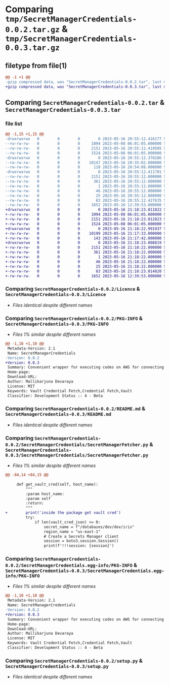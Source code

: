# Comparing `tmp/SecretManagerCredentials-0.0.2.tar.gz` & `tmp/SecretManagerCredentials-0.0.3.tar.gz`

## filetype from file(1)

```diff
@@ -1 +1 @@
-gzip compressed data, was "SecretManagerCredentials-0.0.2.tar", last modified: Tue May 16 20:55:12 2023, max compression
+gzip compressed data, was "SecretManagerCredentials-0.0.3.tar", last modified: Tue May 16 21:18:23 2023, max compression
```

## Comparing `SecretManagerCredentials-0.0.2.tar` & `SecretManagerCredentials-0.0.3.tar`

### file list

```diff
@@ -1,15 +1,15 @@
-drwxrwxrwx   0        0        0        0 2023-05-16 20:55:12.416177 SecretManagerCredentials-0.0.2/
--rw-rw-rw-   0        0        0     1094 2023-05-08 06:01:05.000000 SecretManagerCredentials-0.0.2/Licence
--rw-rw-rw-   0        0        0     2151 2023-05-16 20:55:12.419505 SecretManagerCredentials-0.0.2/PKG-INFO
--rw-rw-rw-   0        0        0     1524 2023-05-08 06:01:05.000000 SecretManagerCredentials-0.0.2/README.md
-drwxrwxrwx   0        0        0        0 2023-05-16 20:55:12.378286 SecretManagerCredentials-0.0.2/SecretManagerCredentials/
--rw-rw-rw-   0        0        0    10147 2023-05-16 20:35:02.000000 SecretManagerCredentials-0.0.2/SecretManagerCredentials/SecretManagerFetcher.py
--rw-rw-rw-   0        0        0      118 2023-05-16 20:54:08.000000 SecretManagerCredentials-0.0.2/SecretManagerCredentials/__init__.py
-drwxrwxrwx   0        0        0        0 2023-05-16 20:55:12.411701 SecretManagerCredentials-0.0.2/SecretManagerCredentials.egg-info/
--rw-rw-rw-   0        0        0     2151 2023-05-16 20:55:12.000000 SecretManagerCredentials-0.0.2/SecretManagerCredentials.egg-info/PKG-INFO
--rw-rw-rw-   0        0        0      361 2023-05-16 20:55:12.000000 SecretManagerCredentials-0.0.2/SecretManagerCredentials.egg-info/SOURCES.txt
--rw-rw-rw-   0        0        0        1 2023-05-16 20:55:12.000000 SecretManagerCredentials-0.0.2/SecretManagerCredentials.egg-info/dependency_links.txt
--rw-rw-rw-   0        0        0       46 2023-05-16 20:55:12.000000 SecretManagerCredentials-0.0.2/SecretManagerCredentials.egg-info/requires.txt
--rw-rw-rw-   0        0        0       25 2023-05-16 20:55:12.000000 SecretManagerCredentials-0.0.2/SecretManagerCredentials.egg-info/top_level.txt
--rw-rw-rw-   0        0        0       83 2023-05-16 20:55:12.427635 SecretManagerCredentials-0.0.2/setup.cfg
--rw-rw-rw-   0        0        0     1652 2023-05-16 12:39:53.000000 SecretManagerCredentials-0.0.2/setup.py
+drwxrwxrwx   0        0        0        0 2023-05-16 21:18:23.011822 SecretManagerCredentials-0.0.3/
+-rw-rw-rw-   0        0        0     1094 2023-05-08 06:01:05.000000 SecretManagerCredentials-0.0.3/Licence
+-rw-rw-rw-   0        0        0     2151 2023-05-16 21:18:23.012823 SecretManagerCredentials-0.0.3/PKG-INFO
+-rw-rw-rw-   0        0        0     1524 2023-05-08 06:01:05.000000 SecretManagerCredentials-0.0.3/README.md
+drwxrwxrwx   0        0        0        0 2023-05-16 21:18:22.991937 SecretManagerCredentials-0.0.3/SecretManagerCredentials/
+-rw-rw-rw-   0        0        0    10199 2023-05-16 21:17:33.000000 SecretManagerCredentials-0.0.3/SecretManagerCredentials/SecretManagerFetcher.py
+-rw-rw-rw-   0        0        0      143 2023-05-16 21:17:42.000000 SecretManagerCredentials-0.0.3/SecretManagerCredentials/__init__.py
+drwxrwxrwx   0        0        0        0 2023-05-16 21:18:23.008819 SecretManagerCredentials-0.0.3/SecretManagerCredentials.egg-info/
+-rw-rw-rw-   0        0        0     2151 2023-05-16 21:18:22.000000 SecretManagerCredentials-0.0.3/SecretManagerCredentials.egg-info/PKG-INFO
+-rw-rw-rw-   0        0        0      361 2023-05-16 21:18:22.000000 SecretManagerCredentials-0.0.3/SecretManagerCredentials.egg-info/SOURCES.txt
+-rw-rw-rw-   0        0        0        1 2023-05-16 21:18:22.000000 SecretManagerCredentials-0.0.3/SecretManagerCredentials.egg-info/dependency_links.txt
+-rw-rw-rw-   0        0        0       46 2023-05-16 21:18:22.000000 SecretManagerCredentials-0.0.3/SecretManagerCredentials.egg-info/requires.txt
+-rw-rw-rw-   0        0        0       25 2023-05-16 21:18:22.000000 SecretManagerCredentials-0.0.3/SecretManagerCredentials.egg-info/top_level.txt
+-rw-rw-rw-   0        0        0       83 2023-05-16 21:18:23.014820 SecretManagerCredentials-0.0.3/setup.cfg
+-rw-rw-rw-   0        0        0     1652 2023-05-16 12:39:53.000000 SecretManagerCredentials-0.0.3/setup.py
```

### Comparing `SecretManagerCredentials-0.0.2/Licence` & `SecretManagerCredentials-0.0.3/Licence`

 * *Files identical despite different names*

### Comparing `SecretManagerCredentials-0.0.2/PKG-INFO` & `SecretManagerCredentials-0.0.3/PKG-INFO`

 * *Files 1% similar despite different names*

```diff
@@ -1,10 +1,10 @@
 Metadata-Version: 2.1
 Name: SecretManagerCredentials
-Version: 0.0.2
+Version: 0.0.3
 Summary: Convenient wrapper for executing codes on AWS for connecting and fetching credentials from vault
 Home-page: 
 Download-URL: 
 Author: Mallikarjuna Devaraya
 License: MIT
 Keywords: Vault Credential Fetch,Credential Fetch,Vault
 Classifier: Development Status :: 4 - Beta
```

### Comparing `SecretManagerCredentials-0.0.2/README.md` & `SecretManagerCredentials-0.0.3/README.md`

 * *Files identical despite different names*

### Comparing `SecretManagerCredentials-0.0.2/SecretManagerCredentials/SecretManagerFetcher.py` & `SecretManagerCredentials-0.0.3/SecretManagerCredentials/SecretManagerFetcher.py`

 * *Files 1% similar despite different names*

```diff
@@ -84,14 +84,15 @@
 
     def get_vault_cred(self, host_name):
         """
         :param host_name:
         :param self
         :return:
         """
+        print('inside the package get vault cred')
         try:
             if len(vault_cred_json) <= 0:
                 secret_name = f"/databases/dev/dev/iris"
                 region_name = "us-east-1"
                 # Create a Secrets Manager client
                 session = boto3.session.Session()
                 print(f'!!!session: {session}')
```

### Comparing `SecretManagerCredentials-0.0.2/SecretManagerCredentials.egg-info/PKG-INFO` & `SecretManagerCredentials-0.0.3/SecretManagerCredentials.egg-info/PKG-INFO`

 * *Files 1% similar despite different names*

```diff
@@ -1,10 +1,10 @@
 Metadata-Version: 2.1
 Name: SecretManagerCredentials
-Version: 0.0.2
+Version: 0.0.3
 Summary: Convenient wrapper for executing codes on AWS for connecting and fetching credentials from vault
 Home-page: 
 Download-URL: 
 Author: Mallikarjuna Devaraya
 License: MIT
 Keywords: Vault Credential Fetch,Credential Fetch,Vault
 Classifier: Development Status :: 4 - Beta
```

### Comparing `SecretManagerCredentials-0.0.2/setup.py` & `SecretManagerCredentials-0.0.3/setup.py`

 * *Files identical despite different names*

